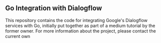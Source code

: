 ## Go Integration with Dialogflow
This repository contains the code for integrating Google's Dialogflow services with Go, initially put together as part of a medium tutorial by the former owner. For more information about the project, please contact the current own